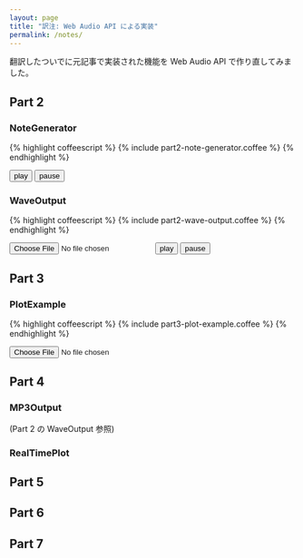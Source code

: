 ```yaml
---
layout: page
title: "訳注: Web Audio API による実装"
permalink: /notes/
---
```


<script type="text/javascript" src="/ja-odt-trans/js/coffee-script.js"></script>
<script type="text/javascript" src="/ja-odt-trans/js/plot.js"></script>

翻訳したついでに元記事で実装された機能を Web Audio API で作り直してみました。

## Part 2

### NoteGenerator

<script type="text/coffeescript">
{% include part2-note-generator.coffee %}
</script>

{% highlight coffeescript %}
{% include part2-note-generator.coffee %}
{% endhighlight %}

<button id="part2-note-generator-play">play</button>
<button id="part2-note-generator-pause">pause</button>

### WaveOutput

<script type="text/coffeescript">
{% include part2-wave-output.coffee %}
</script>

{% highlight coffeescript %}
{% include part2-wave-output.coffee %}
{% endhighlight %}

<input id="part2-wave-output-file" type="file">
<button id="part2-wave-output-play">play</button>
<button id="part2-wave-output-pause">pause</button>

## Part 3

### PlotExample

<script type="text/coffeescript">
{% include part3-plot-example.coffee %}
</script>

{% highlight coffeescript %}
{% include part3-plot-example.coffee %}
{% endhighlight %}

<input id="part3-plot-example-file" type="file"><br />
<canvas id="part3-plot-example-canvas" style="width:512px; height:512px" />

## Part 4

### MP3Output

(Part 2 の WaveOutput 参照)

### RealTimePlot

## Part 5

## Part 6

## Part 7
